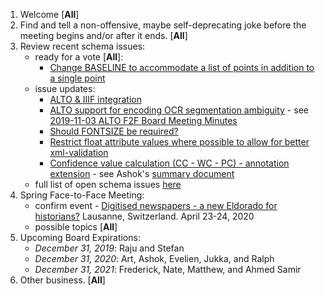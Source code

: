 1. Welcome [**All**]
2. Find and tell a non-offensive, maybe self-deprecating joke before the meeting begins and/or after it ends. [**All**]
3. Review recent schema issues:
   * ready for a vote [**All**]:
      * [Change BASELINE to accommodate a list of points in addition to a single point](https://github.com/altoxml/schema/issues/32)
   * issue updates: 
      * [ALTO &amp; IIIF integration](https://github.com/altoxml/schema/issues/45)
      * [ALTO support for encoding OCR segmentation ambiguity](https://github.com/altoxml/schema/issues/63) - see [2019-11-03 ALTO F2F Board Meeting Minutes](https://github.com/altoxml/board/blob/gh-pages/minutes/2019-11-03%20ALTO%20Board%20Meeting%20Minutes.md)
      * [Should FONTSIZE be required?](https://github.com/altoxml/schema/issues/64)
      * [Restrict float attribute values where possible to allow for better xml-validation](https://github.com/altoxml/schema/issues/62)
      * [Confidence value calculation (CC - WC - PC) - annotation extension](https://github.com/altoxml/schema/issues/23) - see Ashok's [summary document](https://docs.google.com/document/d/1JkbqfEb8pkwTdMSyjXJRfdpshlWoVbFn47uYfqB4O_Q)
   * full list of open schema issues [here](https://github.com/altoxml/schema/issues)
4. Spring Face-to-Face Meeting:
   * confirm event - [Digitised newspapers - a new Eldorado for historians?](https://impresso-project.ch/news/2019/06/12/WS5-CfP.html) Lausanne, Switzerland. April 23-24, 2020
   * possible topics [**All**]
5. Upcoming Board Expirations:
   * _December 31, 2019_: Raju and Stefan
   * _December 31, 2020_: Art, Ashok, Evelien, Jukka, and Ralph
   * _December 31, 2021_: Frederick, Nate, Matthew, and Ahmed Samir
6. Other business. [**All**]
